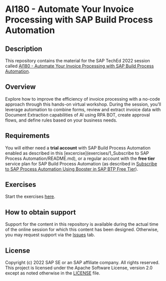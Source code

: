 # AI180 - Automate Your Invoice Processing with SAP Build Process Automation

## Description

This repository contains the material for the SAP TechEd 2022 session called [AI180 - Automate Your Invoice Processing with SAP Build Process Automation](https://go3.events.sap.com/sapteched/hybrid/2022/reg/flow/sap/saptech2022/sapteched2022catalog/page/catalog/session/1661198041428001ExKO).

## Overview

Explore how to improve the efficiency of invoice processing with a no-code approach through this hands-on virtual workshop. During the session, you’ll leverage automation to combine forms, review and extract invoice data with  Document Extraction capabilities of AI using RPA BOT, create approval flows, and define rules based on your business needs.

## Requirements

You will either need a **trial account** with SAP Build Process Automation enabled as described in this [excercise](exercises/1_Subscribe to SAP Process Automation/README.md), or a regular account with the **free tier** service plan for SAP Build Process Automation (as described in [Subscribe to SAP Process Automation Using Booster in SAP BTP Free Tier](https://developers.sap.com/tutorials/spa-subscribe-booster.html)).

## Exercises

Start the exercises [here](https://developers.sap.com/mission.invoice-processing-approval-spa.html).

## How to obtain support

Support for the content in this repository is available during the actual time of the online session for which this content has been designed. Otherwise, you may request support via the [Issues](../../issues) tab.

## License
Copyright (c) 2022 SAP SE or an SAP affiliate company. All rights reserved. This project is licensed under the Apache Software License, version 2.0 except as noted otherwise in the [LICENSE](LICENSES/Apache-2.0.txt) file.
